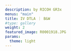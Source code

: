 ```yaml
---
description: by RICOH GR3x
menus: "main"
title: IV DTLA ｜ B&W
#type: gallery
weight: 2
featured_image: R0001918.JPG
params:
  theme: light
---
```

